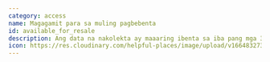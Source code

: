 ```yaml
---
category: access
name: Magagamit para sa muling pagbebenta
id: available_for_resale
description: Ang data na nakolekta ay maaaring ibenta sa iba pang mga 3rd party
icon: https://res.cloudinary.com/helpful-places/image/upload/v1664832732/dtpr-icons/access/resale_t9iwvs.svg
---
```

